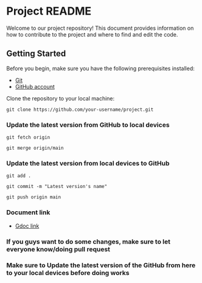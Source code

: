 # Project README

Welcome to our project repository! This document provides information on how to contribute to the project and where to find and edit the code.
## Getting Started

Before you begin, make sure you have the following prerequisites installed:

- [Git](https://git-scm.com/)
- [GitHub account](https://github.com/)

Clone the repository to your local machine:

```
git clone https://github.com/your-username/project.git
```

### Update the latest version from GitHub to local devices
```
git fetch origin
```
```
git merge origin/main
```

### Update the latest version from local devices to GitHub
```
git add .
```
```
git commit -m "Latest version's name"
```
```
git push origin main
```

### Document link
- [Gdoc link](https://docs.google.com/document/d/1wYZyW1-Ds04uHBq-jSLF1V95dQRfIMAHqaOVysIMhoM/edit?pli=1)
### If you guys want to do some changes, make sure to let everyone know/doing pull request
### Make sure to Update the latest version of the GitHub from here to your local devices before doing works

